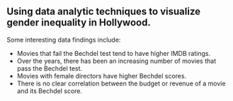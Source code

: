 
## Using data analytic techniques to visualize gender inequality in Hollywood. 


Some interesting data findings include:

- Movies that fail the Bechdel test tend to have higher IMDB ratings.
- Over the years, there has been an increasing number of movies that pass the Bechdel test.
- Movies with female directors have higher Bechdel scores.
- There is no clear correlation between the budget or revenue of a movie and its Bechdel score.
